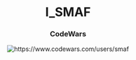 <div align="center" >
  <h1>I_SMAF</h1>
  <h3>CodeWars</h3>
  <img src="https://www.codewars.com/users/smaf/badges/large" heigth="500" alt="https://www.codewars.com/users/smaf" title="CodeWars">
</div>
